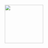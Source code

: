 <p align="center">
<img src="https://i.pinimg.com/originals/a6/d8/f6/a6d8f62f4ab61123d4fb4e732c0ac74a.gif" width="128" height="128"/>
</p>
